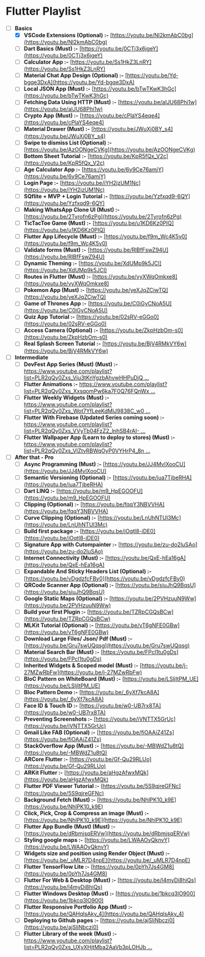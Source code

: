 # Flutter Playlist

- [ ]  **Basics**
    - [x]  **VSCode Extensions (Optional) :-** [https://youtu.be/Nl2kmAbC0bg](https://youtu.be/Nl2kmAbC0bg)
    - [ ]  **Dart Basics (Must) :-** [https://youtu.be/0CTj3x6jgeY](https://youtu.be/0CTj3x6jgeY)
    - [ ]  **Calculator App :-** [https://youtu.be/Ss1HkZ3LnRY](https://youtu.be/Ss1HkZ3LnRY)
    - [ ]  **Material Chat App Design (Optional) :-** [https://youtu.be/Yd-bgqe3DxA](https://youtu.be/Yd-bgqe3DxA)
    - [ ]  **Local JSON App (Must) :-** [https://youtu.be/bTwTKwK3hGc](https://youtu.be/bTwTKwK3hGc)
    - [ ]  **Fetching Data Using HTTP (Must) :-** [https://youtu.be/aIJU68Phi1w](https://youtu.be/aIJU68Phi1w)
    - [ ]  **Crypto App (Must) :-** [https://youtu.be/cPlaYS4eqe4](https://youtu.be/cPlaYS4eqe4)
    - [ ]  **Material Drawer (Must) :-** [https://youtu.be/JWuXj0BY_s4](https://youtu.be/JWuXj0BY_s4)
    - [ ]  **Swipe to dismiss List (Optional) :-** [https://youtu.be/AzOONgeCVKg](https://youtu.be/AzOONgeCVKg)
    - [ ]  **Bottom Sheet Tutorial :-** [https://youtu.be/KpR5fQx_V2c](https://youtu.be/KpR5fQx_V2c)
    - [ ]  **Age Calculator App :-** [https://youtu.be/6y9Ce76amjY](https://youtu.be/6y9Ce76amjY)
    - [ ]  **Login Page :-** [https://youtu.be/iYH2jzUM1Nc](https://youtu.be/iYH2jzUM1Nc)
    - [ ]  **SQflite + MVP + Login Tutorial :-** [https://youtu.be/Yzfxqd9-6QY](https://youtu.be/Yzfxqd9-6QY)
    - [ ]  **Making WhatsApp Clone UI (Must) :-** [https://youtu.be/2Tyrofn6zPg](https://youtu.be/2Tyrofn6zPg)
    - [ ]  **TicTacToe Game (Must) :-** [https://youtu.be/u1KD6Kz0PIQ](https://youtu.be/u1KD6Kz0PIQ)
    - [ ]  **Flutter App Lifecycle (Must) :-** [https://youtu.be/f9m_Wc4K5v0](https://youtu.be/f9m_Wc4K5v0)
    - [ ]  **Validate forms (Must) :-** [https://youtu.be/RlBfFswZ94U](https://youtu.be/RlBfFswZ94U)
    - [ ]  **Dynamic Theming :-** [https://youtu.be/XdUMp9k5JCI](https://youtu.be/XdUMp9k5JCI)
    - [ ]  **Routes in Flutter (Must) :-** [https://youtu.be/vyXWqOmkxe8](https://youtu.be/vyXWqOmkxe8)
    - [ ]  **Pokemon App (Must) :-** [https://youtu.be/yeXJqZCiwTQ](https://youtu.be/yeXJqZCiwTQ)
    - [ ]  **Game of Thrones App :-** [https://youtu.be/C0iGyCNoA5U](https://youtu.be/C0iGyCNoA5U)
    - [ ]  **Quiz App Tutorial :-** [https://youtu.be/02sRV-eGGo0](https://youtu.be/02sRV-eGGo0)
    - [ ]  **Access Camera (Optional) :-** [https://youtu.be/ZkpHzbOm-s0](https://youtu.be/ZkpHzbOm-s0)
    - [ ]  **Real Splash Screen Tutorial :-** [https://youtu.be/BjV4RMkVY6w](https://youtu.be/BjV4RMkVY6w)

- [ ]  **Intermediate**
    - [ ]  **DevFest App Series (Must) (Must) :-** [https://www.youtube.com/playlist?list=PLR2qQy0Zxs_Vju3tKnYgzbAhywHHPuDjQ …](https://www.youtube.com/playlist?list=PLR2qQy0Zxs_Vju3tKnYgzbAhywHHPuDjQ)
    - [ ]  **Flutter Animations :-** [https://www.youtube.com/playlist?list=PLR2qQy0Zxs_XxsqomPw6ka7F0Q76FQnWx …](https://www.youtube.com/playlist?list=PLR2qQy0Zxs_XxsqomPw6ka7F0Q76FQnWx)
    - [ ]  **Flutter Weekly Widgets (Must) :-** [https://www.youtube.com/playlist?list=PLR2qQy0Zxs_Wot7YfLeeKdMlJ9838C_w0 …](https://www.youtube.com/playlist?list=PLR2qQy0Zxs_Wot7YfLeeKdMlJ9838C_w0)
    - [ ]  **Flutter With Firebase (Updated Series coming soon) :-** [https://www.youtube.com/playlist?list=PLR2qQy0Zxs_VVyTb04FzZ2_lnhSB4rAI- …](https://www.youtube.com/playlist?list=PLR2qQy0Zxs_VVyTb04FzZ2_lnhSB4rAI-)
    - [ ]  **Flutter Wallpaper App (Learn to deploy to stores) (Must) :-** [https://www.youtube.com/playlist?list=PLR2qQy0Zxs_VlZtvRBWqOyP0VYHrP4_8n …](https://www.youtube.com/playlist?list=PLR2qQy0Zxs_VlZtvRBWqOyP0VYHrP4_8n)

- [ ]  **After that - Pro**
    - [ ]  **Async Programming (Must) :-** [https://youtu.be/JJ4MvlXooCU](https://youtu.be/JJ4MvlXooCU)
    - [ ]  **Semantic Versioning (Optional) :-** [https://youtu.be/iua7TjbeRHA](https://youtu.be/iua7TjbeRHA)
    - [ ]  **Dart LINQ :-** [https://youtu.be/m9_HpEGOOFU](https://youtu.be/m9_HpEGOOFU)
    - [ ]  **Clipping (Optional) :-** [https://youtu.be/fqqY3NBVVHA](https://youtu.be/fqqY3NBVVHA)
    - [ ]  **Curve Clipping (Optional) :-** [https://youtu.be/LnUhNTUl3Mc](https://youtu.be/LnUhNTUl3Mc)
    - [ ]  **Build first package :-** [https://youtu.be/iOqtl8-iDE0](https://youtu.be/iOqtl8-iDE0)
    - [ ]  **Signature App with Cutompainter :-** [https://youtu.be/zu-do2luSAo](https://youtu.be/zu-do2luSAo)
    - [ ]  **Internet Connectivity (Must) :-** [https://youtu.be/QxE-hEa16gA](https://youtu.be/QxE-hEa16gA)
    - [ ]  **Expandable And Sticky Headers List (Optional) :-**[https://youtu.be/vDgdzfcFBy0](https://youtu.be/vDgdzfcFBy0)
    - [ ]  **QRCode Scanner App (Optional) :-** [https://youtu.be/siuJhQ9BqsU](https://youtu.be/siuJhQ9BqsU)
    - [ ]  **Google Static Maps (Optional) :-** [https://youtu.be/2PVHzuuN9Ww](https://youtu.be/2PVHzuuN9Ww)
    - [ ]  **Build your first Plugin :-** [https://youtu.be/TZRpCGQsBCw](https://youtu.be/TZRpCGQsBCw)
    - [ ]  **MLKit Tutorial (Optional) :-** [https://youtu.be/vT6gNFE0GBw](https://youtu.be/vT6gNFE0GBw)
    - [ ]  **Download Large Files/ Json/ Pdf (Must) :-** [https://youtu.be/Gru7swUQqsg](https://youtu.be/Gru7swUQqsg)
    - [ ]  **Material Search Bar (Must) :-** [https://youtu.be/FPcl1tu0gDs](https://youtu.be/FPcl1tu0gDs)
    - [ ]  **Inherited Widgets & Scoped model (Must) :-** [https://youtu.be/j-27MZwRbFw](https://youtu.be/j-27MZwRbFw)
    - [ ]  **BloC Pattern on WhiteBoard (Must) :-** [https://youtu.be/LSljItPM_UE](https://youtu.be/LSljItPM_UE)
    - [ ]  **Bloc Pattern Demo :-** [https://youtu.be/_6yXf7kcA8A](https://youtu.be/_6yXf7kcA8A)
    - [ ]  **Face ID & Touch ID :-** [https://youtu.be/w0-UB7rx8TA](https://youtu.be/w0-UB7rx8TA)
    - [ ]  **Preventing Screenshots :-** [https://youtu.be/iVNTTX5GrUc](https://youtu.be/iVNTTX5GrUc)
    - [ ]  **Gmail Like FAB (Optional) :-** [https://youtu.be/fiOAAiZ41Zs](https://youtu.be/fiOAAiZ41Zs)
    - [ ]  **StackOverflow App (Must) :-** [https://youtu.be/-MBWdZ1u8tQ](https://youtu.be/-MBWdZ1u8tQ)
    - [ ]  **ARCore Flutter :-** [https://youtu.be/Gf-Qu29RLUo](https://youtu.be/Gf-Qu29RLUo)
    - [ ]  **ARKit Flutter :-** [https://youtu.be/aHgzAfwxMQk](https://youtu.be/aHgzAfwxMQk)
    - [ ]  **Flutter PDF Viewer Tutorial :-** [https://youtu.be/5S9qjreGFNc](https://youtu.be/5S9qjreGFNc)
    - [ ]  **Background Fetch (Must) :-** [https://youtu.be/NhlPK10_k9E](https://youtu.be/NhlPK10_k9E)
    - [ ]  **Click, Pick, Crop & Compress an image (Must) :-** [https://youtu.be/NhlPK10_k9E](https://youtu.be/NhlPK10_k9E)
    - [ ]  **Flutter App Bundle (Must) (Must) :-** [https://youtu.be/dRbmjsqERVw](https://youtu.be/dRbmjsqERVw)
    - [ ]  **Styling google maps :-** [https://youtu.be/LWAAOyQknvY](https://youtu.be/LWAAOyQknvY)
    - [ ]  **Widgets size and position using Render Object (Must) :-** [https://youtu.be/_uMLR7D4npE](https://youtu.be/_uMLR7D4npE)
    - [ ]  **Flutter TensorFlow Lite :-** [https://youtu.be/0pYh7Js4GM8](https://youtu.be/0pYh7Js4GM8)
    - [ ]  **Flutter For Web & Desktop (Must) :-** [https://youtu.be/l4myDi8hiQs](https://youtu.be/l4myDi8hiQs)
    - [ ]  **Flutter Windows Desktop (Must) :-** [https://youtu.be/1bkcq3lO900](https://youtu.be/1bkcq3lO900)
    - [ ]  **Flutter Responsive Portfolio App (Must) :-** [https://youtu.be/QAHqlsAky_4](https://youtu.be/QAHqlsAky_4)
    - [ ]  **Deploying to Github pages :-** [https://youtu.be/ajSliNbczi0](https://youtu.be/ajSliNbczi0)
    - [ ]  **Flutter Library of the week (Must) :-** [https://www.youtube.com/playlist?list=PLR2qQy0Zxs_UXyXHjtMba2AaVb3pLOHJb …](https://www.youtube.com/playlist?list=PLR2qQy0Zxs_UXyXHjtMba2AaVb3pLOHJb)

